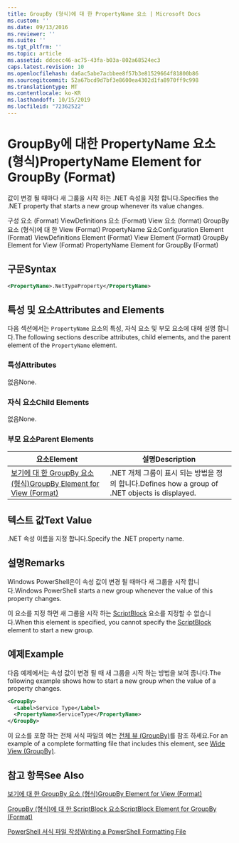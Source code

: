 ```yaml
---
title: GroupBy (형식)에 대 한 PropertyName 요소 | Microsoft Docs
ms.custom: ''
ms.date: 09/13/2016
ms.reviewer: ''
ms.suite: ''
ms.tgt_pltfrm: ''
ms.topic: article
ms.assetid: ddcecc46-ac75-43fa-b03a-802a68524ec3
caps.latest.revision: 10
ms.openlocfilehash: da6ac5abe7acbbee8f57b3e81529664f81800b86
ms.sourcegitcommit: 52a67bcd9d7bf3e8600ea4302d1fa8970ff9c998
ms.translationtype: MT
ms.contentlocale: ko-KR
ms.lasthandoff: 10/15/2019
ms.locfileid: "72362522"
---
```

# <a name="propertyname-element-for-groupby-format"></a><span data-ttu-id="36993-102">GroupBy에 대한 PropertyName 요소(형식)</span><span class="sxs-lookup"><span data-stu-id="36993-102">PropertyName Element for GroupBy (Format)</span></span>

<span data-ttu-id="36993-103">값이 변경 될 때마다 새 그룹을 시작 하는 .NET 속성을 지정 합니다.</span><span class="sxs-lookup"><span data-stu-id="36993-103">Specifies the .NET property that starts a new group whenever its value changes.</span></span>

<span data-ttu-id="36993-104">구성 요소 (Format) ViewDefinitions 요소 (Format) View 요소 (format) GroupBy 요소 (형식)에 대 한 View (Format) PropertyName 요소</span><span class="sxs-lookup"><span data-stu-id="36993-104">Configuration Element (Format) ViewDefinitions Element (Format) View Element (Format) GroupBy Element for View (Format) PropertyName Element for GroupBy (Format)</span></span>

## <a name="syntax"></a><span data-ttu-id="36993-105">구문</span><span class="sxs-lookup"><span data-stu-id="36993-105">Syntax</span></span>

```xml
<PropertyName>.NetTypeProperty</PropertyName>
```

## <a name="attributes-and-elements"></a><span data-ttu-id="36993-106">특성 및 요소</span><span class="sxs-lookup"><span data-stu-id="36993-106">Attributes and Elements</span></span>

<span data-ttu-id="36993-107">다음 섹션에서는 `PropertyName` 요소의 특성, 자식 요소 및 부모 요소에 대해 설명 합니다.</span><span class="sxs-lookup"><span data-stu-id="36993-107">The following sections describe attributes, child elements, and the parent element of the `PropertyName` element.</span></span>

### <a name="attributes"></a><span data-ttu-id="36993-108">특성</span><span class="sxs-lookup"><span data-stu-id="36993-108">Attributes</span></span>

<span data-ttu-id="36993-109">없음</span><span class="sxs-lookup"><span data-stu-id="36993-109">None.</span></span>

### <a name="child-elements"></a><span data-ttu-id="36993-110">자식 요소</span><span class="sxs-lookup"><span data-stu-id="36993-110">Child Elements</span></span>

<span data-ttu-id="36993-111">없음</span><span class="sxs-lookup"><span data-stu-id="36993-111">None.</span></span>

### <a name="parent-elements"></a><span data-ttu-id="36993-112">부모 요소</span><span class="sxs-lookup"><span data-stu-id="36993-112">Parent Elements</span></span>

|<span data-ttu-id="36993-113">요소</span><span class="sxs-lookup"><span data-stu-id="36993-113">Element</span></span>|<span data-ttu-id="36993-114">설명</span><span class="sxs-lookup"><span data-stu-id="36993-114">Description</span></span>|
|-------------|-----------------|
|[<span data-ttu-id="36993-115">보기에 대 한 GroupBy 요소 (형식)</span><span class="sxs-lookup"><span data-stu-id="36993-115">GroupBy Element for View (Format)</span></span>](./groupby-element-for-view-format.md)|<span data-ttu-id="36993-116">.NET 개체 그룹이 표시 되는 방법을 정의 합니다.</span><span class="sxs-lookup"><span data-stu-id="36993-116">Defines how a group of .NET objects is displayed.</span></span>|

## <a name="text-value"></a><span data-ttu-id="36993-117">텍스트 값</span><span class="sxs-lookup"><span data-stu-id="36993-117">Text Value</span></span>

<span data-ttu-id="36993-118">.NET 속성 이름을 지정 합니다.</span><span class="sxs-lookup"><span data-stu-id="36993-118">Specify the .NET property name.</span></span>

## <a name="remarks"></a><span data-ttu-id="36993-119">설명</span><span class="sxs-lookup"><span data-stu-id="36993-119">Remarks</span></span>

<span data-ttu-id="36993-120">Windows PowerShell은이 속성 값이 변경 될 때마다 새 그룹을 시작 합니다.</span><span class="sxs-lookup"><span data-stu-id="36993-120">Windows PowerShell starts a new group whenever the value of this property changes.</span></span>

<span data-ttu-id="36993-121">이 요소를 지정 하면 새 그룹을 시작 하는 [ScriptBlock](./scriptblock-element-for-groupby-format.md) 요소를 지정할 수 없습니다.</span><span class="sxs-lookup"><span data-stu-id="36993-121">When this element is specified, you cannot specify the [ScriptBlock](./scriptblock-element-for-groupby-format.md) element to start a new group.</span></span>

## <a name="example"></a><span data-ttu-id="36993-122">예제</span><span class="sxs-lookup"><span data-stu-id="36993-122">Example</span></span>

<span data-ttu-id="36993-123">다음 예제에서는 속성 값이 변경 될 때 새 그룹을 시작 하는 방법을 보여 줍니다.</span><span class="sxs-lookup"><span data-stu-id="36993-123">The following example shows how to start a new group when the value of a property changes.</span></span>

```xml
<GroupBy>
  <Label>Service Type</Label>
  <PropertyName>ServiceType</PropertyName>
</GroupBy>

```

<span data-ttu-id="36993-124">이 요소를 포함 하는 전체 서식 파일의 예는 [전체 뷰 (GroupBy)](./wide-view-groupby.md)를 참조 하세요.</span><span class="sxs-lookup"><span data-stu-id="36993-124">For an example of a complete formatting file that includes this element, see [Wide View (GroupBy)](./wide-view-groupby.md).</span></span>

## <a name="see-also"></a><span data-ttu-id="36993-125">참고 항목</span><span class="sxs-lookup"><span data-stu-id="36993-125">See Also</span></span>

[<span data-ttu-id="36993-126">보기에 대 한 GroupBy 요소 (형식)</span><span class="sxs-lookup"><span data-stu-id="36993-126">GroupBy Element for View (Format)</span></span>](./groupby-element-for-view-format.md)

[<span data-ttu-id="36993-127">GroupBy (형식)에 대 한 ScriptBlock 요소</span><span class="sxs-lookup"><span data-stu-id="36993-127">ScriptBlock Element for GroupBy (Format)</span></span>](./scriptblock-element-for-groupby-format.md)

[<span data-ttu-id="36993-128">PowerShell 서식 파일 작성</span><span class="sxs-lookup"><span data-stu-id="36993-128">Writing a PowerShell Formatting File</span></span>](./writing-a-powershell-formatting-file.md)
